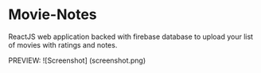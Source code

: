 # Movie-Notes
ReactJS web application backed with firebase database to upload your list of movies with ratings and notes. 

PREVIEW:
![Screenshot] (screenshot.png)
